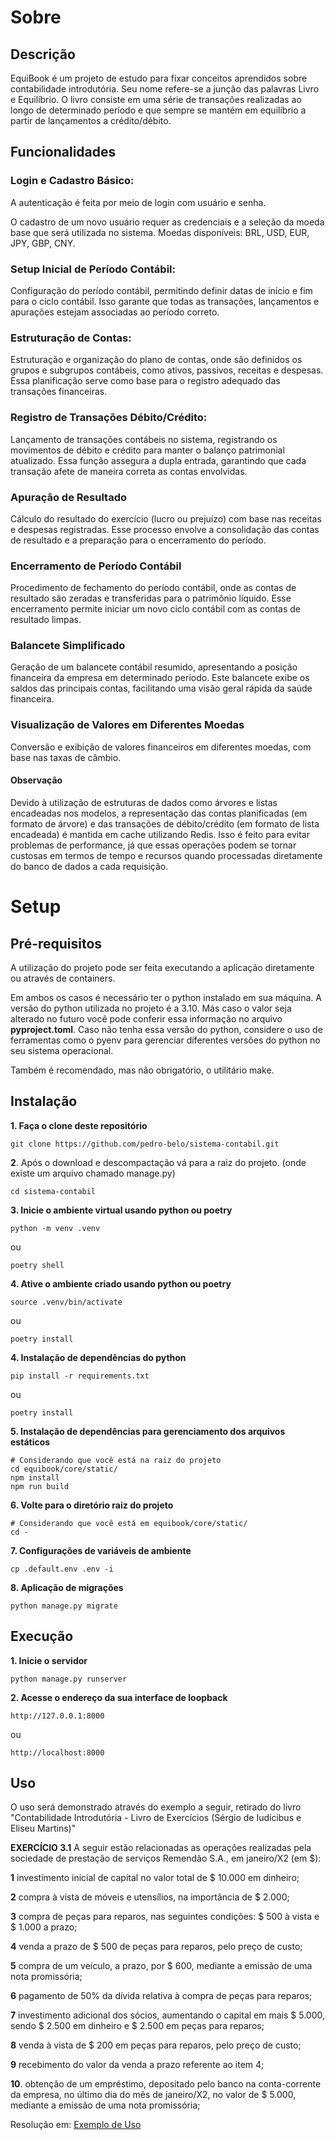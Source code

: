 # Sobre

## Descrição

EquiBook é um projeto de estudo para fixar conceitos aprendidos sobre contabilidade introdutória. Seu nome refere-se a junção das palavras Livro e Equilíbrio. O livro consiste em uma série de transações realizadas ao longo de determinado período e que sempre se mantém em equilíbrio a partir de lançamentos a crédito/débito.

## Funcionalidades

### Login e Cadastro Básico:

A autenticação é feita por meio de login com usuário e senha.

O cadastro de um novo usuário requer as credenciais e a seleção da moeda base que será utilizada no sistema. Moedas disponíveis: BRL, USD, EUR, JPY, GBP, CNY.

### Setup Inicial de Período Contábil:

Configuração do período contábil, permitindo definir datas de início e fim para o ciclo contábil. Isso garante que todas as transações, lançamentos e apurações estejam associadas ao período correto.

### Estruturação de Contas:

Estruturação e organização do plano de contas, onde são definidos os grupos e subgrupos contábeis, como ativos, passivos, receitas e despesas. Essa planificação serve como base para o registro adequado das transações financeiras.

### Registro de Transações Débito/Crédito:

Lançamento de transações contábeis no sistema, registrando os movimentos de débito e crédito para manter o balanço patrimonial atualizado. Essa função assegura a dupla entrada, garantindo que cada transação afete de maneira correta as contas envolvidas.

### Apuração de Resultado

Cálculo do resultado do exercício (lucro ou prejuízo) com base nas receitas e despesas registradas. Esse processo envolve a consolidação das contas de resultado e a preparação para o encerramento do período.

### Encerramento de Período Contábil

Procedimento de fechamento do período contábil, onde as contas de resultado são zeradas e transferidas para o patrimônio líquido. Esse encerramento permite iniciar um novo ciclo contábil com as contas de resultado limpas.

### Balancete Simplificado

Geração de um balancete contábil resumido, apresentando a posição financeira da empresa em determinado período. Este balancete exibe os saldos das principais contas, facilitando uma visão geral rápida da saúde financeira.

### Visualização de Valores em Diferentes Moedas

Conversão e exibição de valores financeiros em diferentes moedas, com base nas taxas de câmbio.

#### Observação

Devido à utilização de estruturas de dados como árvores e listas encadeadas nos modelos, a representação das contas planificadas (em formato de árvore) e das transações de débito/crédito (em formato de lista encadeada) é mantida em cache utilizando Redis. Isso é feito para evitar problemas de performance, já que essas operações podem se tornar custosas em termos de tempo e recursos quando processadas diretamente do banco de dados a cada requisição.

# Setup

## Pré-requisitos

A utilização do projeto pode ser feita executando a aplicação diretamente ou através de containers.

Em ambos os casos é necessário ter o python instalado em sua máquina. A versão do python utilizada no projeto é a 3.10. Más caso o valor seja alterado no futuro você pode conferir essa informação no arquivo **pyproject.toml**. Caso não tenha essa versão do python, considere o uso de ferramentas como o pyenv para gerenciar diferentes versões do python no seu sistema operacional.

Também é recomendado, mas não obrigatório, o utilitário make.

## Instalação

**1. Faça o clone deste repositório**

    git clone https://github.com/pedro-belo/sistema-contabil.git

**2**. Após o download e descompactação vá para a raiz do projeto. (onde existe um arquivo chamado manage.py)

    cd sistema-contabil

**3. Inicie o ambiente virtual usando python ou poetry**

    python -m venv .venv

ou

    poetry shell

**4. Ative o ambiente criado usando python ou poetry**

    source .venv/bin/activate

ou

    poetry install

**4. Instalação de dependências do python**

    pip install -r requirements.txt

ou

    poetry install

**5. Instalação de dependências para gerenciamento dos arquivos estáticos**

    # Considerando que você está na raiz do projeto
    cd equibook/core/static/
    npm install
    npm run build

**6. Volte para o diretório raiz do projeto**

    # Considerando que você está em equibook/core/static/
    cd -

**7. Configurações de variáveis de ambiente**

    cp .default.env .env -i

**8. Aplicação de migrações**

    python manage.py migrate

## Execução

**1. Inicie o servidor**

    python manage.py runserver

**2. Acesse o endereço da sua interface de loopback**

    http://127.0.0.1:8000

ou

    http://localhost:8000

## Uso

O uso será demonstrado através do exemplo a seguir, retirado do livro "Contabilidade Introdutória - Livro de Exercícios (Sérgio de Iudícibus e Eliseu Martins)"

**EXERCÍCIO 3.1**
A seguir estão relacionadas as operações realizadas pela sociedade de prestação de serviços Remendão S.A., em
janeiro/X2 (em $):

**1** investimento inicial de capital no valor total de $ 10.000 em dinheiro;

**2** compra à vista de móveis e utensílios, na importância de $ 2.000;

**3** compra de peças para reparos, nas seguintes condições: $ 500 à vista e $ 1.000 a prazo;

**4** venda a prazo de $ 500 de peças para reparos, pelo preço de custo;

**5** compra de um veículo, a prazo, por $ 600, mediante a emissão de uma nota promissória;

**6** pagamento de 50% da dívida relativa à compra de peças para reparos;

**7** investimento adicional dos sócios, aumentando o capital em mais $ 5.000, sendo $ 2.500 em dinheiro e $
2.500 em peças para reparos;

**8** venda à vista de $ 200 em peças para reparos, pelo preço de custo;

**9** recebimento do valor da venda a prazo referente ao item 4;

**10**. obtenção de um empréstimo, depositado pelo banco na conta-corrente da empresa, no último dia do mês de
janeiro/X2, no valor de $ 5.000, mediante a emissão de uma nota promissória;

Resolução em:
[Exemplo de Uso](https://github.com/pedro-belo/sistema-contabil/tree/main/example)
